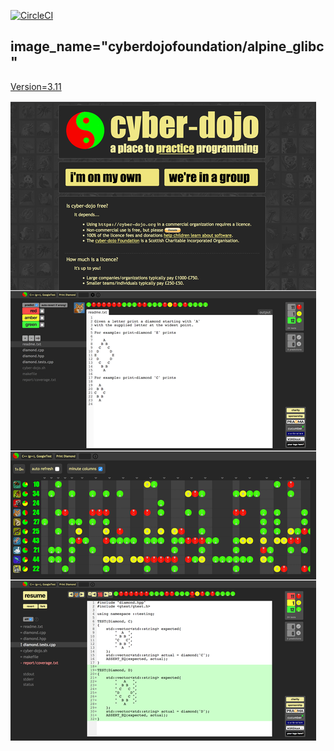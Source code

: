 
[![CircleCI](https://circleci.com/gh/cyber-dojo-languages/alpine-glibc.svg?style=svg)](https://circleci.com/gh/cyber-dojo-languages/alpine-glibc)

## image_name="cyberdojofoundation/alpine_glibc"

[Version=3.11](https://github.com/cyber-dojo-languages/alpine-glibc/blob/master/check_version.sh)

![cyber-dojo.org home page](https://github.com/cyber-dojo/cyber-dojo/blob/master/shared/home_page_snapshot.png)
